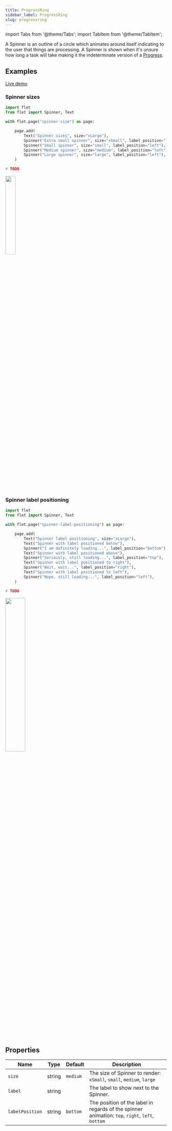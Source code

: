 ```yaml
---
title: ProgressRing
sidebar_label: ProgressRing
slug: progressring
---
```

import Tabs from '@theme/Tabs';
import TabItem from '@theme/TabItem';

A Spinner is an outline of a circle which animates around itself indicating to the user that things are processing. A Spinner is shown when it's unsure how long a task will take making it the indeterminate version of a [Progress](progress).

## Examples

[Live demo](https://python-spinner-example.pgletio.repl.co)

### Spinner sizes

<Tabs groupId="language">
  <TabItem value="python" label="Python" default>

```python
import flet
from flet import Spinner, Text

with flet.page("spinner-size") as page:

    page.add(
        Text("Spinner sizes", size="xLarge"),
        Spinner("Extra small spinner", size="xSmall", label_position="left"),
        Spinner("Small spinner", size="small", label_position="left"),
        Spinner("Medium spinner", size="medium", label_position="left"),
        Spinner("Large spinner", size="large", label_position="left"),
    )
```
  </TabItem>
  <TabItem value="powershell" label="PowerShell">

```powershell
# TODO
```

  </TabItem>
</Tabs>

<img src="/img/docs/controls/spinner/spinner-size.gif" width="25%" />

### Spinner label positioning

<Tabs groupId="language">
  <TabItem value="python" label="Python" default>

```python
import flet
from flet import Spinner, Text

with flet.page("spinner-label-positioning") as page:

    page.add(
        Text("Spinner label positioning", size="xLarge"),
        Text("Spinner with label positioned below"),
        Spinner("I am definitely loading...", label_position="bottom"),
        Text("Spinner with label positioned above"),
        Spinner("Seriously, still loading...", label_position="top"),
        Text("Spinner with label positioned to right"),
        Spinner("Wait, wait...", label_position="right"),
        Text("Spinner with label positioned to left"),
        Spinner("Nope, still loading...", label_position="left"),
    )

```
  </TabItem>
  <TabItem value="powershell" label="PowerShell">

```powershell
# TODO
```

  </TabItem>
</Tabs>

<img src="/img/docs/controls/spinner/spinner-label-positioning.gif" width="35%" />

## Properties

| Name           | Type    | Default | Description |
| -------------- | ------- | ------- | ----------- |
| `size`         | string  | `medium` | The size of Spinner to render: `xSmall`, `small`, `medium`, `large` |
| `label`        | string  |          | The label to show next to the Spinner. |
| `labelPosition` | string  | `bottom` | The position of the label in regards of the spinner animation: `top`, `right`, `left`, `bottom` |
